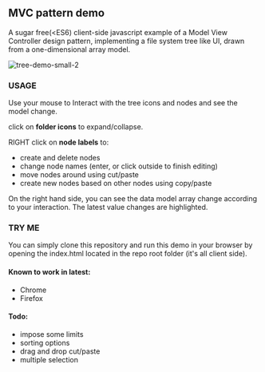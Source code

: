 ## MVC pattern demo

A sugar free(&lt;ES6) client-side javascript example of a Model View Controller design pattern, implementing a file system tree like UI, drawn from a one-dimensional array model.

![tree-demo-small-2](https://github.com/diogomoreda/tree/assets/6032350/5806f0c5-f18c-450a-a723-71734c99826a)


### USAGE
Use your mouse to Interact with the tree icons and nodes and see the model change.

click on **folder icons** to expand/collapse.

RIGHT click on **node labels** to:
            
- create and delete nodes
- change node names (enter, or click outside to finish editing)
- move nodes around using cut/paste
- create new nodes based on other nodes using copy/paste

On the right hand side, you can see the data model array change according to your interaction. The latest value changes are highlighted.

### TRY ME
You can simply clone this repository and run this demo in your browser by opening the index.html located in the repo root folder (it's all client side).

#### Known to work in latest:
- Chrome
- Firefox

#### Todo:
- impose some limits
- sorting options
- drag and drop cut/paste
- multiple selection

